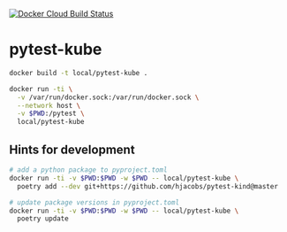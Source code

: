 [![Docker Cloud Build Status](https://img.shields.io/docker/cloud/build/codeformuenster/pytest-kube)](https://cloud.docker.com/u/codeformuenster/repository/docker/codeformuenster/pytest-kube)

# pytest-kube


```bash
docker build -t local/pytest-kube .

docker run -ti \
  -v /var/run/docker.sock:/var/run/docker.sock \
  --network host \
  -v $PWD:/pytest \
  local/pytest-kube
```


## Hints for development

```bash
# add a python package to pyproject.toml
docker run -ti -v $PWD:$PWD -w $PWD -- local/pytest-kube \
  poetry add --dev git+https://github.com/hjacobs/pytest-kind@master

# update package versions in pyproject.toml
docker run -ti -v $PWD:$PWD -w $PWD -- local/pytest-kube \
  poetry update
```
